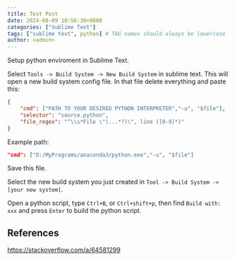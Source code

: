 ```yaml
---
title: Test Post
date: 2024-08-09 10:56:30+0800
categories: ["Sublime Text"]
tags: ["sublime text", python] # TAG names should always be lowercase
author: <admin> 
---
```


Setup python enviroment in Sublime Text.

Select ``Tools -> Build System -> New Build System`` in sublime text. This will open a new build system config file. In that file delete everything and paste this:

```json
{
    "cmd": ["PATH TO YOUR DESIRED PYTHON INTERPRETER","-u", "$file"],
    "selector": "source.python",
    "file_regex": "^\\s*File \"(...*?)\", line ([0-9]*)"
}
```

Example path:

```json
"cmd": ["D:/MyPrograms/anaconda3/python.exe","-u", "$file"]
```

Save this file.

Select the new build system you just created in ``Tool -> Build System -> [your new system]``.

Open a python script, type ``Ctrl+B``, or ``Ctrl+shift+p``, then find ``Build with: xxx`` and press ``Enter`` to build the python script.

## References

<https://stackoverflow.com/a/64581299>

